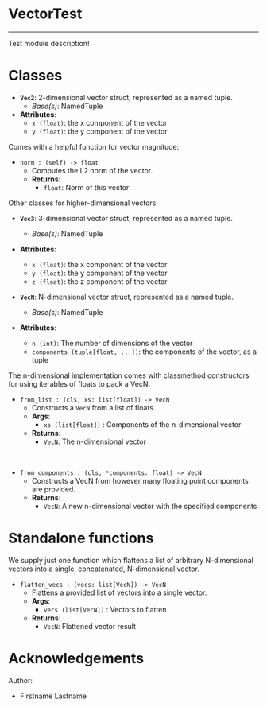 # VectorTest

---

Test module description!

# Classes

- **`Vec2`**: 2-dimensional vector struct, represented as a named tuple.
  - _Base(s)_: NamedTuple
- **Attributes**:
  - `x (float)`: the x component of the vector
  - `y (float)`: the y component of the vector

Comes with a helpful function for vector magnitude:


- `norm : (self) -> float`
  - Computes the L2 norm of the vector.
  - **Returns**:
    - `float`: Norm of this vector

Other classes for higher-dimensional vectors:

- **`Vec3`**: 3-dimensional vector struct, represented as a named tuple.
  - _Base(s)_: NamedTuple
- **Attributes**:
  - `x (float)`: the x component of the vector
  - `y (float)`: the y component of the vector
  - `z (float)`: the z component of the vector

- **`VecN`**: N-dimensional vector struct, represented as a named tuple.
  - _Base(s)_: NamedTuple
- **Attributes**:
  - `n (int)`: The number of dimensions of the vector
  - `components (tuple[float, ...])`: the components of the vector, as a tuple

The n-dimensional implementation comes with classmethod constructors for using iterables of floats 
to pack a VecN:


- `from_list : (cls, xs: list[float]) -> VecN`
  - Constructs a `VecN` from a list of floats.
  - **Args**:
    - `xs (list[float])` : Components of the n-dimensional vector
  - **Returns**:
    - `VecN`: The n-dimensional vector

<br />


- `from_components : (cls, *components: float) -> VecN`
  - Constructs a VecN from however many floating point components are provided.
  - **Returns**:
    - `VecN`: A new n-dimensional vector with the specified components

# Standalone functions

We supply just one function which flattens a list of arbitrary N-dimensional vectors into a single,
concatenated, N-dimensional vector.


- `flatten_vecs : (vecs: list[VecN]) -> VecN`
  - Flattens a provided list of vectors into a single vector.
  - **Args**:
    - `vecs (list[VecN])` : Vectors to flatten
  - **Returns**:
    - `VecN`: Flattened vector result

# Acknowledgements

Author:

- Firstname Lastname